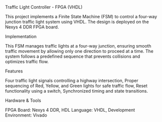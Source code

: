 Traffic Light Controller - FPGA (VHDL)

This project implements a Finite State Machine (FSM) to control a four-way junction traffic light system using VHDL. The design is deployed on the Nexys 4 DDR FPGA board.

Implementation

This FSM manages traffic lights at a four-way junction, ensuring smooth traffic movement by allowing only one direction to proceed at a time. The system follows a predefined sequence that prevents collisions and optimizes traffic flow.

Features

Four traffic light signals controlling a highway intersection,
Proper sequencing of Red, Yellow, and Green lights for safe traffic flow,
Reset functionality using a switch,
Synchronized timing and state transitions.

Hardware & Tools

FPGA Board: Nexys 4 DDR,
HDL Language: VHDL,
Development Environment: Vivado

